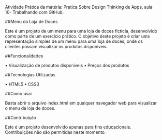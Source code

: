 Atividade Prática da matéria: Pratica Sobre Design Thinking de Apps, aula 10- Trabalhando com GitHub. 


##Menu da Loja de Doces

Este é um projeto de um menu para uma loja de doces fictícia, desenvolvido como parte de um exercício prático. O objetivo deste projeto é criar uma representação simples de um menu para uma loja de doces, onde os clientes possam visualizar os produtos disponíveis.

##Funcionalidades

• Visualização de produtos disponíveis • Preços dos produtos

##Tecnologias Utilizadas

• HTML5 • CSS3

##Como usar

Basta abrir o arquivo index.html em qualquer navegador web para visualizar o menu da loja de doces.

##Contribuição

Este é um projeto desenvolvido apenas para fins educacionais. Contribuições não são permitidas neste momento.
